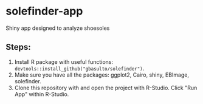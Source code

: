 # solefinder-app
Shiny app designed to analyze shoesoles

## Steps:

1. Install R package with useful functions: `devtools::install_github("gbasulto/solefinder")`.
2. Make sure you have all the packages: ggplot2, Cairo, shiny, EBImage, solefinder.
3. Clone this repository with and open the project with R-Studio. Click "Run App" within R-Studio.